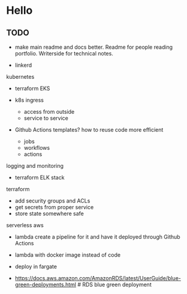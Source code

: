 # Hello

## TODO

- make main readme and docs better. Readme for people reading portfolio. Writerside for technical notes.

- linkerd

kubernetes
- terraform EKS
- k8s ingress
  - access from outside
  - service to service

- Github Actions templates? how to reuse code more efficient
  - jobs
  - workflows
  - actions

logging and monitoring  
- terraform ELK stack

terraform
- add security groups and ACLs
- get secrets from proper service
- store state somewhere safe

serverless aws
- lambda create a pipeline for it and have it deployed through Github Actions
- lambda with docker image instead of code
- deploy in fargate

- https://docs.aws.amazon.com/AmazonRDS/latest/UserGuide/blue-green-deployments.html # RDS blue green deployment